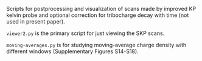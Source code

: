 Scripts for postprocessing and visualization of scans made by improved KP kelvin probe
and optional correction for tribocharge decay with time (not used in present paper).

`viewer2.py` is the primary script for just viewing the SKP scans.

`moving-averages.py` is for studying moving-average charge density with 
different windows (Supplementary Figures S14-S18).
